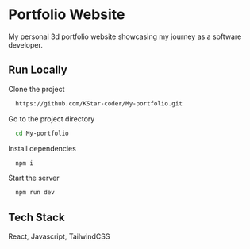 # Portfolio Website


My personal 3d portfolio website showcasing my journey as a software developer.


## Run Locally

Clone the project


```bash
  https://github.com/KStar-coder/My-portfolio.git
```

Go to the project directory

```bash
  cd My-portfolio
```

Install dependencies

```bash
  npm i
```

Start the server

```bash
  npm run dev
```




## Tech Stack

React, Javascript, TailwindCSS













